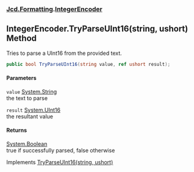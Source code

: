 ### [Jcd.Formatting](Jcd_Formatting.md 'Jcd.Formatting').[IntegerEncoder](Jcd_Formatting_IntegerEncoder.md 'Jcd.Formatting.IntegerEncoder')
## IntegerEncoder.TryParseUInt16(string, ushort) Method
Tries to parse a UInt16 from the provided text.  
```csharp
public bool TryParseUInt16(string value, ref ushort result);
```
#### Parameters
<a name='Jcd_Formatting_IntegerEncoder_TryParseUInt16(string_ushort)_value'></a>
`value` [System.String](https://docs.microsoft.com/en-us/dotnet/api/System.String 'System.String')  
the text to parse
  
<a name='Jcd_Formatting_IntegerEncoder_TryParseUInt16(string_ushort)_result'></a>
`result` [System.UInt16](https://docs.microsoft.com/en-us/dotnet/api/System.UInt16 'System.UInt16')  
the resultant value
  
#### Returns
[System.Boolean](https://docs.microsoft.com/en-us/dotnet/api/System.Boolean 'System.Boolean')  
true if successfully parsed, false otherwise

Implements [TryParseUInt16(string, ushort)](Jcd_Formatting_IIntegerParser_TryParseUInt16(string_ushort).md 'Jcd.Formatting.IIntegerParser.TryParseUInt16(string, ushort)')  
